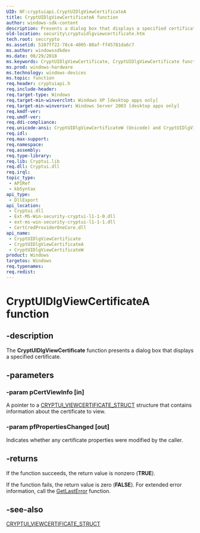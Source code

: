 ```yaml
---
UID: NF:cryptuiapi.CryptUIDlgViewCertificateA
title: CryptUIDlgViewCertificateA function
author: windows-sdk-content
description: Presents a dialog box that displays a specified certificate.
old-location: security\cryptuidlgviewcertificate.htm
tech.root: seccrypto
ms.assetid: 5107ff22-78c4-4005-80af-ff45781da6c7
ms.author: windowssdkdev
ms.date: 08/29/2018
ms.keywords: CryptUIDlgViewCertificate, CryptUIDlgViewCertificate function [Security], CryptUIDlgViewCertificateA, CryptUIDlgViewCertificateW, cryptuiapi/CryptUIDlgViewCertificate, cryptuiapi/CryptUIDlgViewCertificateA, cryptuiapi/CryptUIDlgViewCertificateW, security.cryptuidlgviewcertificate
ms.prod: windows-hardware
ms.technology: windows-devices
ms.topic: function
req.header: cryptuiapi.h
req.include-header: 
req.target-type: Windows
req.target-min-winverclnt: Windows XP [desktop apps only]
req.target-min-winversvr: Windows Server 2003 [desktop apps only]
req.kmdf-ver: 
req.umdf-ver: 
req.ddi-compliance: 
req.unicode-ansi: CryptUIDlgViewCertificateW (Unicode) and CryptUIDlgViewCertificateA (ANSI)
req.idl: 
req.max-support: 
req.namespace: 
req.assembly: 
req.type-library: 
req.lib: Cryptui.lib
req.dll: Cryptui.dll
req.irql: 
topic_type:
 - APIRef
 - kbSyntax
api_type:
 - DllExport
api_location:
 - Cryptui.dll
 - Ext-MS-Win-security-cryptui-l1-1-0.dll
 - ext-ms-win-security-cryptui-l1-1-1.dll
 - CertCredProviderOneCore.dll
api_name:
 - CryptUIDlgViewCertificate
 - CryptUIDlgViewCertificateA
 - CryptUIDlgViewCertificateW
product: Windows
targetos: Windows
req.typenames: 
req.redist: 
---
```


# CryptUIDlgViewCertificateA function


## -description


The <b>CryptUIDlgViewCertificate</b> function presents a dialog box that displays a specified certificate.


## -parameters




### -param pCertViewInfo [in]

A pointer to a <a href="https://msdn.microsoft.com/7bbd58df-3a1b-4d82-9a90-7c94260a7165">CRYPTUI_VIEWCERTIFICATE_STRUCT</a> structure that contains information about the certificate to view.


### -param pfPropertiesChanged [out]

Indicates whether any certificate properties were modified by the caller.


## -returns



If the function succeeds, the return value is nonzero (<b>TRUE</b>).

If the function fails, the return value is zero (<b>FALSE</b>). For extended error information, call the 
<a href="https://msdn.microsoft.com/d852e148-985c-416f-a5a7-27b6914b45d4">GetLastError</a> function.




## -see-also




<a href="https://msdn.microsoft.com/7bbd58df-3a1b-4d82-9a90-7c94260a7165">CRYPTUI_VIEWCERTIFICATE_STRUCT</a>
 

 

